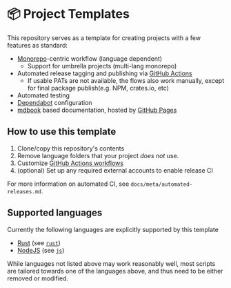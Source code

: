 # 📦 Project Templates

This repository serves as a template for creating projects with a few features as standard:

- [Monorepo][monorepo]-centric workflow (language dependent)
  - Support for umbrella projects (multi-lang monorepo)
- Automated release tagging and publishing via [GitHub Actions][gha]
  - If usable PATs are not available, the flows also work manually, except for final package publish(e.g. NPM, crates.io, etc)
- Automated testing
- [Dependabot][dependabot] configuration
- [mdbook][mdbook] based documentation, hosted by [GitHub Pages][gh-pages]

[gha]: https://docs.github.com/actions
[monorepo]: https://en.wikipedia.org/wiki/Monorepo
[dependabot]: https://docs.github.com/en/code-security/getting-started/dependabot-quickstart-guide
[mdbook]: https://github.com/rust-lang/mdBook
[gh-pages]: https://pages.github.com/

## How to use this template

1. Clone/copy this repository's contents
2. Remove language folders that your project *does not* use.
3. Customize [GitHub Actions workflows](./.github/workflows)
4. (optional) Set up any required external accounts to enable release CI

For more information on automated CI, see `docs/meta/automated-releases.md`.

## Supported languages

Currently the following languages are explicitly supported by this template

- [Rust][rust] (see [`rust`](./rust))
- [NodeJS][nodejs] (see [`js`](./js))

While languages not listed above may work reasonably well, most scripts are tailored towards one of the languages above,
and thus need to be either removed or modified.

[rust]: https://rust-lang.org
[nodejs]: https://nodejs.org
